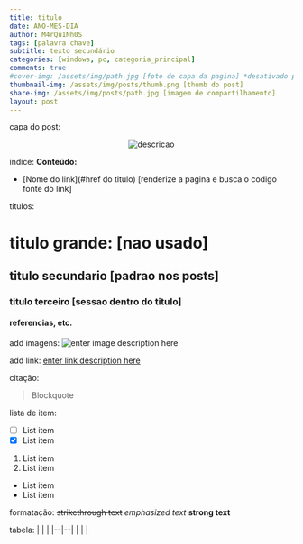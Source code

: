 ```yaml
---
title: titulo
date: ANO-MES-DIA
author: M4rQu1Nh0S
tags: [palavra chave]
subtitle: texto secundário
categories: [windows, pc, categoria_principal]
comments: true
#cover-img: /assets/img/path.jpg [foto de capa da pagina] *desativado por hashtag #
thumbnail-img: /assets/img/posts/thumb.png [thumb do post]
share-img: /assets/img/posts/path.jpg [imagem de compartilhamento]
layout: post
---
```


capa do post:
<p align='center'><img alt='descricao' src="url-img"/></p>

indice:
**Conteúdo:**
- [Nome do link](#href do titulo) [renderize a pagina e busca o codigo fonte do link]

títulos:
# titulo grande: [nao usado]
## titulo secundario [padrao nos posts]
### titulo terceiro [sessao dentro do titulo]
#### referencias, etc.

add imagens:
![enter image description here](/assets/img/posts/url.png)

add link:
[enter link description here](www.link.com)

citação:
> Blockquote

lista de item:
 - [ ] List item
 - [x] List item

 1. List item
 2. List item
 
 - List item
 - List item
 
 formatação:
 ~~strikethrough text~~
 *emphasized text*
 **strong text**
 
 tabela:
|  |  |
|--|--|
|  |  |